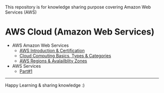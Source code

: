 This repository is for knowledge sharing purpose covering Amazon Web Services (AWS)

# AWS Cloud (Amazon Web Services)

- AWS Amazon Web Services
  - [AWS Introduction & Certification ](https://github.com/engineerbaz/AWS-Cloud-Knowledge/blob/master/01a%20AWS_Introdution_Certification.md)
  - [Cloud Computing Basics, Types & Categories](https://github.com/engineerbaz/AWS-Cloud-Knowledge/blob/master/01b%20Cloud_Computing_Basics.md) 
  - [AWS Regions & Avalailblity Zones](https://github.com/engineerbaz/AWS-Cloud-Knowledge/blob/master/01c%20AWS_Regions_AZs.md)
- AWS Services 
  - [Part#1](https://github.com/engineerbaz/AWS-Cloud-Knowledge/blob/master/02%20AWS_Services_Intro_1.md) 
































---
Happy Learning & sharing knowledge :) 


